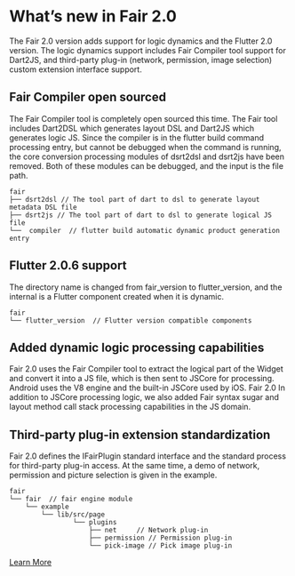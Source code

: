 # What’s new in Fair 2.0
The Fair 2.0 version adds support for logic dynamics and the Flutter 2.0 version. The logic dynamics support includes Fair Compiler tool support for Dart2JS, and third-party plug-in (network, permission, image selection) custom extension interface support.

## Fair Compiler open sourced
The Fair Compiler tool is completely open sourced this time. The Fair tool includes Dart2DSL which generates layout DSL and Dart2JS which generates logic JS.
Since the compiler is in the flutter build command processing entry, but cannot be debugged when the command is running, the core conversion processing modules of dsrt2dsl and dsrt2js have been removed. Both of these modules can be debugged, and the input is the file path.

```
fair
├── dsrt2dsl // The tool part of dart to dsl to generate layout metadata DSL file
├── dsrt2js // The tool part of dart to dsl to generate logical JS file
└──  compiler  // flutter build automatic dynamic product generation entry
```

## Flutter 2.0.6 support

The directory name is changed from fair_version to flutter_version, and the internal is a Flutter component created when it is dynamic.

```
fair
└── flutter_version  // Flutter version compatible components
```

## Added dynamic logic processing capabilities
Fair 2.0 uses the Fair Compiler tool to extract the logical part of the Widget and convert it into a JS file, which is then sent to JSCore for processing. Android uses the V8 engine and the built-in JSCore used by iOS.
Fair 2.0 In addition to JSCore processing logic, we also added Fair syntax sugar and layout method call stack processing capabilities in the JS domain.

## Third-party plug-in extension standardization
Fair 2.0 defines the IFairPlugin standard interface and the standard process for third-party plug-in access. At the same time, a demo of network, permission and picture selection is given in the example.

```
fair
└── fair  // fair engine module
    └── example
        └── lib/src/page
                └── plugins 
                    ├── net     // Network plug-in
                    ├── permission // Permission plug-in
                    └── pick-image // Pick image plug-in
```
[Learn More](sample_custom_plugin)